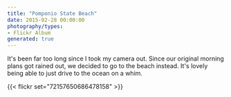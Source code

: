 ```yaml
---
title: "Pomponio State Beach"
date: 2015-02-28 00:00:00
photography/types:
- Flickr Album
generated: true
---
```

It's been far too long since I took my camera out. Since our original morning plans got rained out, we decided to go to the beach instead. It's lovely being able to just drive to the ocean on a whim. 

{{< flickr set="72157650686478158" >}}
